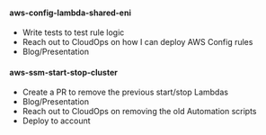 #### aws-config-lambda-shared-eni

- Write tests to test rule logic
- Reach out to CloudOps on how I can deploy AWS Config rules
- Blog/Presentation

#### aws-ssm-start-stop-cluster

- Create a PR to remove the previous start/stop Lambdas
- Blog/Presentation
- Reach out to CloudOps on removing the old Automation scripts
- Deploy to account
